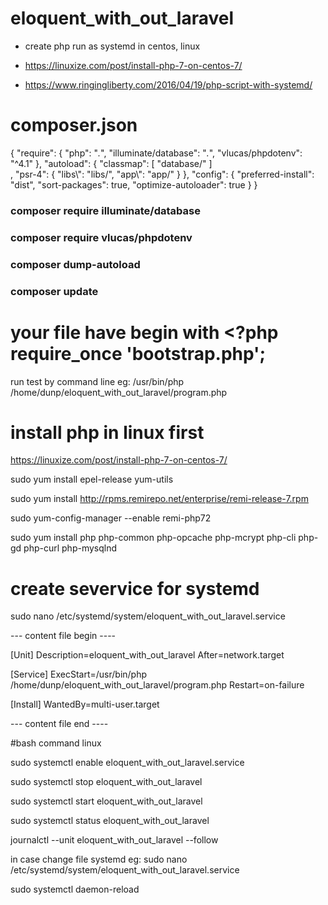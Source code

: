 # eloquent_with_out_laravel

- create php run as systemd in centos, linux

- https://linuxize.com/post/install-php-7-on-centos-7/
- https://www.ringingliberty.com/2016/04/19/php-script-with-systemd/

# composer.json

{
    "require": {
        "php": "*.*",
        "illuminate/database": "*.*",
        "vlucas/phpdotenv": "^4.1"
    },
    "autoload": {
        "classmap": [
            "database/"
        ]         
        ,
        "psr-4": {
            "libs\\": "libs/",
            "app\\": "app/"
        }
    },
    "config": {
        "preferred-install": "dist",
        "sort-packages": true,
        "optimize-autoloader": true
    }
}


### composer require illuminate/database
### composer require vlucas/phpdotenv
### composer dump-autoload
### composer update

# your file have begin with <?php require_once 'bootstrap.php';
run test by command line eg: /usr/bin/php /home/dunp/eloquent_with_out_laravel/program.php

# install php in linux first

https://linuxize.com/post/install-php-7-on-centos-7/

sudo yum install epel-release yum-utils

sudo yum install http://rpms.remirepo.net/enterprise/remi-release-7.rpm

sudo yum-config-manager --enable remi-php72

sudo yum install php php-common php-opcache php-mcrypt php-cli php-gd php-curl php-mysqlnd

# create severvice for systemd

sudo nano /etc/systemd/system/eloquent_with_out_laravel.service

--- content file begin ----

[Unit]
Description=eloquent_with_out_laravel
After=network.target

[Service]
ExecStart=/usr/bin/php /home/dunp/eloquent_with_out_laravel/program.php
Restart=on-failure

[Install]
WantedBy=multi-user.target

--- content file end ----

#bash command linux

sudo systemctl enable eloquent_with_out_laravel.service

sudo systemctl stop eloquent_with_out_laravel

sudo systemctl start eloquent_with_out_laravel

sudo systemctl status eloquent_with_out_laravel

journalctl --unit eloquent_with_out_laravel --follow

in case change file systemd eg: sudo nano /etc/systemd/system/eloquent_with_out_laravel.service

sudo systemctl daemon-reload 